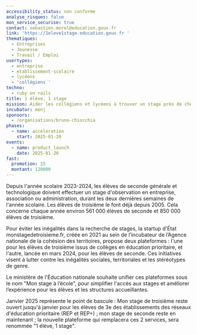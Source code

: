 ```yaml
---
accessibility_status: non conforme
analyse_risques: false
mon_service_securise: true
contact: sebastien.morel@education.gouv.fr
link: 'https://1eleve1stage.education.gouv.fr '
thematiques:
  - Entreprises
  - Jeunesse
  - Travail / Emploi
usertypes:
  - entreprise
  - etablissement-scolaire
  - lycéens
  - 'collégiens '
techno:
  - ruby on rails
title: 1 élève, 1 stage
mission: Aider les collégiens et lycéens à trouver un stage près de chez eux pour découvrir le monde professionnel, sans déterminisme social.
incubator: menj
sponsors:
  - /organisations/bruno-chiocchia
phases:
  - name: acceleration
    start: 2025-01-20
events:
  - name: product_launch
    date: 2025-01-20
fast:
  promotion: 15
  montant: 120000
---
```

Depuis l'année scolaire 2023-2024, les élèves de seconde générale et technologique doivent effectuer un stage d'observation en entreprise, association ou administration, durant les deux dernières semaines de l'année scolaire. Les élèves de troisième le font déjà depuis 2005. Cela concerne chaque année environ 561 000 élèves de seconde et 850 000 élèves de troisième. 

Pour éviter les inégalités dans la recherche de stages, la startup d'État monstagedetroisieme.fr, créée en 2021 au sein de l’incubateur de l’Agence nationale de la cohésion des territoires, propose deux plateformes : l'une pour les élèves de troisième issus de collèges en éducation prioritaire, et l'autre, lancée en mars 2024, pour les élèves de seconde. Ces initiatives visent à lutter contre les inégalités sociales, territoriales et les stéréotypes de genre.

Le ministère de l'Éducation nationale souhaite unifier ces plateformes sous le nom "Mon stage à l’école", pour simplifier l'accès aux stages et améliorer l’expérience pour les élèves et les structures accueillantes.

Janvier 2025 représente le point de bascule : Mon stage de troisième reste ouvert jusqu'à janvier pour les élèves de 3e des établissements des réseaux d'éducation prioritaire (REP et REP+) ; mon stage de seconde reste en maintenant ; la nouvelle plateforme qui remplacera ces 2 services, sera renommée "1 élève, 1 stage".


